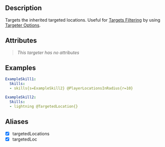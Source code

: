 ## Description
Targets the inherited targeted locations. Useful for [Targets Filtering](/Skills/Metaskills#targets-filtering) by using [Targeter Options](/Skills/Targeters#targeter-options).

## Attributes
>*This targeter has no attributes*


## Examples
```yaml
ExampleSkill1:
  Skills:
  - skills{s=ExampleSkill2} @PlayerLocationsInRadius{r=10}

ExampleSkill2:
  Skills:
  - lightning @TargetedLocation{}
```


## Aliases
- [x] targetedLocations
- [x] targetedLoc